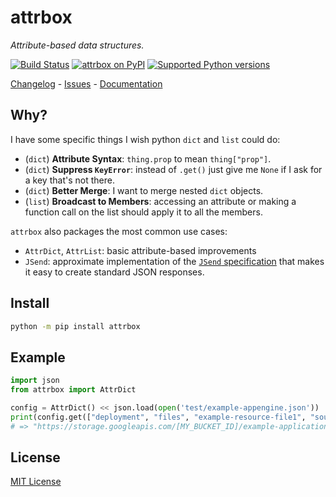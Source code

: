 # attrbox

_Attribute-based data structures._

[![Build Status](https://img.shields.io/github/actions/workflow/status/metaist/attrbox/.github/workflows/ci.yaml?branch=main&style=for-the-badge)](https://github.com/metaist/attrbox/actions)
[![attrbox on PyPI](https://img.shields.io/pypi/v/attrbox.svg?color=blue&style=for-the-badge)](https://pypi.org/project/attrbox)
[![Supported Python versions](https://img.shields.io/pypi/pyversions/attrbox?style=for-the-badge)](https://pypi.org/project/attrbox)

[Changelog] - [Issues] - [Documentation]

[changelog]: https://github.com/metaist/attrbox/blob/main/CHANGELOG.md
[issues]: https://github.com/metaist/attrbox/issues
[documentation]: https://metaist.github.io/attrbox/

## Why?

I have some specific things I wish python `dict` and `list` could do:

- (`dict`) **Attribute Syntax**: `thing.prop` to mean `thing["prop"]`.
- (`dict`) **Suppress `KeyError`**: instead of `.get()` just give me `None` if I ask for a key that's not there.
- (`dict`) **Better Merge**: I want to merge nested `dict` objects.
- (`list`) **Broadcast to Members**: accessing an attribute or making a function call on the list should apply it to all the members.

`attrbox` also packages the most common use cases:

- `AttrDict`, `AttrList`: basic attribute-based improvements
- `JSend`: approximate implementation of the [`JSend` specification](https://labs.omniti.com/labs/jsend) that makes it easy to create standard JSON responses.

## Install

```bash
python -m pip install attrbox
```

## Example

```python
import json
from attrbox import AttrDict

config = AttrDict() << json.load(open('test/example-appengine.json'))
print(config.get(["deployment", "files", "example-resource-file1", "sourceUrl"])
# => "https://storage.googleapis.com/[MY_BUCKET_ID]/example-application/example-resource-file1"
```

## License

[MIT License](https://github.com/metaist/attrbox/blob/main/LICENSE.md)
